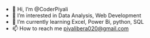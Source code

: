 - 👋 Hi, I’m @CoderPiyali
- 👀 I’m interested in Data Analysis, Web Development
- 🌱 I’m currently learning Excel, Power Bi, python, SQL
- 📫 How to reach me piyalibera020@gmail.com

<!---
CoderPiyali/CoderPiyali is a ✨ special ✨ repository because its `README.md` (this file) appears on your GitHub profile.
You can click the Preview link to take a look at your changes.
--->
